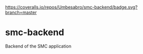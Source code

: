 https://coveralls.io/repos/Umbesabro/smc-backend/badge.svg?branch=master
# smc-backend
Backend of the SMC application

